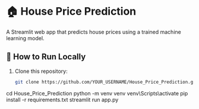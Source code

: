# 🏠 House Price Prediction

A Streamlit web app that predicts house prices using a trained machine learning model.

## 🚀 How to Run Locally
1. Clone this repository:
   ```bash
   git clone https://github.com/YOUR_USERNAME/House_Price_Prediction.git
cd House_Price_Prediction
python -m venv venv
venv\Scripts\activate
pip install -r requirements.txt
streamlit run app.py

